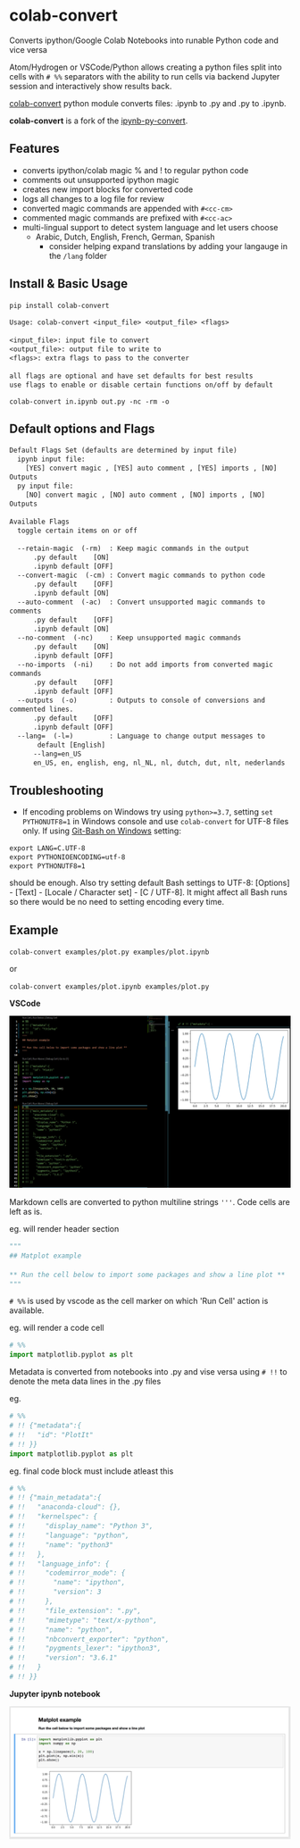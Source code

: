 # colab-convert

Converts ipython/Google Colab Notebooks into runable Python code and vice versa 

Atom/Hydrogen or VSCode/Python allows creating a python files split into cells with `# %%` separators with the ability to run cells via backend Jupyter session and interactively show results back.

[colab-convert](https://pypi.python.org/pypi/colab-convert) python module converts files: .ipynb to .py and .py to .ipynb.

**colab-convert** is a fork of the [ipynb-py-convert](https://github.com/kiwi0fruit/ipynb-py-convert).

## Features

- converts ipython/colab magic % and ! to regular python code
- comments out unsupported ipython magic
- creates new import blocks for converted code
- logs all changes to a log file for review
- converted magic commands are appended with `#<cc-cm>`
- commented magic commands are prefixed with `#<cc-ac>`
- multi-lingual support to detect system language and let users choose
    - Arabic, Dutch, English, French, German, Spanish
        - consider helping expand translations by adding your langauge in the `/lang` folder



## Install & Basic Usage

```console
pip install colab-convert
```

```console
Usage: colab-convert <input_file> <output_file> <flags>

<input_file>: input file to convert
<output_file>: output file to write to
<flags>: extra flags to pass to the converter

all flags are optional and have set defaults for best results
use flags to enable or disable certain functions on/off by default
```

```console
colab-convert in.ipynb out.py -nc -rm -o
```

## Default options and Flags
```console
Default Flags Set (defaults are determined by input file)
  ipynb input file:
    [YES] convert magic , [YES] auto comment , [YES] imports , [NO] Outputs
  py input file:
    [NO] convert magic , [NO] auto comment , [NO] imports , [NO] Outputs

Available Flags
  toggle certain items on or off

  --retain-magic  (-rm)  : Keep magic commands in the output
      .py default    [ON]
      .ipynb default [OFF]
  --convert-magic  (-cm) : Convert magic commands to python code
      .py default    [OFF]
      .ipynb default [ON]
  --auto-comment  (-ac)  : Convert unsupported magic commands to comments
      .py default    [OFF]
      .ipynb default [ON]
  --no-comment  (-nc)    : Keep unsupported magic commands
      .py default    [ON]
      .ipynb default [OFF]
  --no-imports  (-ni)    : Do not add imports from converted magic commands
      .py default    [OFF]
      .ipynb default [OFF]
  --outputs  (-o)        : Outputs to console of conversions and commented lines.
      .py default    [OFF]
      .ipynb default [OFF]
  --lang=  (-l=)         : Language to change output messages to
       default [English]
      --lang=en_US
      en_US, en, english, eng, nl_NL, nl, dutch, dut, nlt, nederlands
```

## Troubleshooting

* If encoding problems on Windows try using `python>=3.7`, setting `set PYTHONUTF8=1` in Windows console and use `colab-convert` for UTF-8 files only. If using [Git-Bash on Windows](https://git-scm.com/download/win) setting:

```console
export LANG=C.UTF-8
export PYTHONIOENCODING=utf-8
export PYTHONUTF8=1
```
should be enough. Also try setting default Bash settings to UTF-8: [Options] - [Text] - [Locale / Character set] - [C / UTF-8]. It might affect all Bash runs so there would be no need to setting encoding every time. 

## Example

`colab-convert examples/plot.py examples/plot.ipynb`

or

`colab-convert examples/plot.ipynb examples/plot.py`


**VSCode**

![](https://github.com/MSFTserver/colab-convert/raw/master/examples/vscode.png)

Markdown cells are converted to python multiline strings `'''`. Code cells are left as is.

eg. will render header section

```python
"""
## Matplot example

** Run the cell below to import some packages and show a line plot **
"""
```

`# %%` is used by vscode as the cell marker on which 'Run Cell' action is available.


eg. will render a code cell

```python
# %%
import matplotlib.pyplot as plt
```

Metadata is converted from notebooks into .py and vise versa using `# !!` to denote the meta data lines in the .py files

eg.
```python
# %%
# !! {"metadata":{
# !!   "id": "PlotIt"
# !! }}
import matplotlib.pyplot as plt
```

eg. final code block must include atleast this
```python
# %%
# !! {"main_metadata":{
# !!   "anaconda-cloud": {},
# !!   "kernelspec": {
# !!     "display_name": "Python 3",
# !!     "language": "python",
# !!     "name": "python3"
# !!   },
# !!   "language_info": {
# !!     "codemirror_mode": {
# !!       "name": "ipython",
# !!       "version": 3
# !!     },
# !!     "file_extension": ".py",
# !!     "mimetype": "text/x-python",
# !!     "name": "python",
# !!     "nbconvert_exporter": "python",
# !!     "pygments_lexer": "ipython3",
# !!     "version": "3.6.1"
# !!   }
# !! }}
```


**Jupyter ipynb notebook**

![](https://github.com/MSFTserver/colab-convert/raw/master/examples/jupyter.png)
